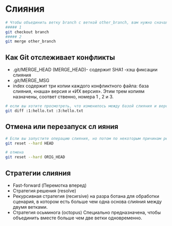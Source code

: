 # Cлияния

```bash
# Чтобы объединить ветку branch с веткой other_branch, вам нужно сначала переключиться на ветку branch, а затем выполнить слияние новой ветки в текущую
##### 1
git checkout branch
##### 2
git merge other_branch
```

## Как Git отслеживает конфликты

- .git/MERGE_HEAD (MERGE_HEAD)- содержит SНА1 -хэш фиксации слияния
- .git/MERGE_MSG
- index содержит три копии каждого конфликтного файла: база слияния, «наша» версия и «ИХ версия». Этим трем копиям назначены, соответ­ ственно, номера 1 , 2 и 3.

```bash
# если вы хотите просмо­треть, что изменилось между базой слияния и версией из ветки, которую вы объединяете с текущей
git diff :1:hello.txt :3:hello.txt
```

## Отмена или перезапуск сл ияния

```bash
# Если вы запустите операцию слияния, но потом по некоторым причинам ре­шите отказаться от нее
git reset --hard HEAD

# отмена
git reset --hard ORIG_HEAD
```

## Стратегии слияния

- Fast-forward (Перемотка вперед)
- Стратегия решения (resolve)
- Рекурсивная стратегия (recиrsive) на разра­ ботана для обработки сценария, в котором есть больше чем одна основа слияния между двумя ветками.
- Стратегия осьминога (octopus) Специально предназначена, чтобы объ­единить вместе больше чем две ветки одновременно.
